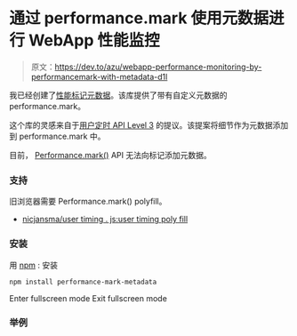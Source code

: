 # 通过 performance.mark 使用元数据进行 WebApp 性能监控

> 原文：<https://dev.to/azu/webapp-performance-monitoring-by-performancemark-with-metadata-d1l>

我已经创建了[性能标记元数据](https://github.com/azu/performance-mark-metadata)。该库提供了带有自定义元数据的 performance.mark。

这个库的灵感来自于[用户定时 API Level 3](https://docs.google.com/presentation/d/1d64Y4rtLCxobGgljVySU2CJpMPK5ksaiZuv3ka1dCVA/edit#slide=id.p) 的提议。该提案将细节作为元数据添加到 performance.mark 中。

目前， [Performance.mark()](https://developer.mozilla.org/en-US/docs/Web/API/Performance/mark) API 无法向标记添加元数据。

### 支持

旧浏览器需要 Performance.mark() polyfill。

*   [nicjansma/user timing . js:user timing poly fill](https://github.com/nicjansma/usertiming.js)

### 安装

用 [npm](https://www.npmjs.com/) :
安装

```
npm install performance-mark-metadata 
```

Enter fullscreen mode Exit fullscreen mode

### 举例
